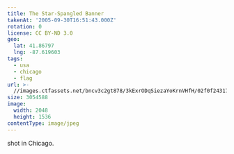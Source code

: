 ```yaml
---
title: The Star-Spangled Banner
takenAt: '2005-09-30T16:51:43.000Z'
rotation: 0
license: CC BY-ND 3.0
geo:
  lat: 41.86797
  lng: -87.619603
tags:
  - usa
  - chicago
  - flag
url: >-
  //images.ctfassets.net/bncv3c2gt878/3kExrODqSiezaYoKrnVHfH/02f0f24317e7355a9eb0282c85ad5056/the-star-spangled-banner_4325621852_o
size: 3054588
image:
  width: 2048
  height: 1536
contentType: image/jpeg
---
```


shot in Chicago.